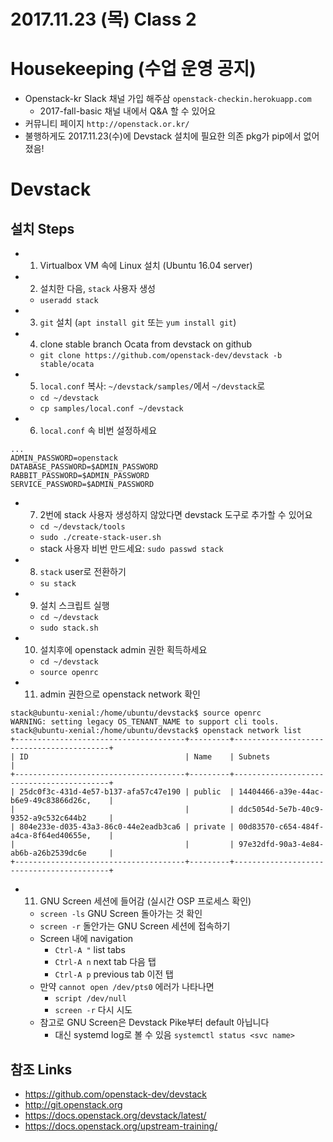 2017.11.23 (목) Class 2
========================

# Housekeeping (수업 운영 공지)
- Openstack-kr Slack 채널 가입 해주삼
    `openstack-checkin.herokuapp.com`
    - 2017-fall-basic 채널 내에서 Q&A 할 수 있어요
- 커뮤니티 페이지 `http://openstack.or.kr/`
- 불행하게도 2017.11.23(수)에 Devstack 설치에 필요한 의존 pkg가 pip에서 없어졌음!

# Devstack
## 설치 Steps
- 1. Virtualbox VM 속에 Linux 설치 (Ubuntu 16.04 server)
- 2. 설치한 다음, `stack` 사용자 생성
    - `useradd stack`
- 3. `git` 설치 (`apt install git` 또는 `yum install git`)
- 4. clone stable branch Ocata from devstack on github
    - `git clone https://github.com/openstack-dev/devstack -b stable/ocata`
- 5. `local.conf` 복사: `~/devstack/samples/`에서 `~/devstack`로
    - `cd ~/devstack`
    - `cp samples/local.conf ~/devstack`
- 6. `local.conf` 속 비번 설정하세요

```
...
ADMIN_PASSWORD=openstack
DATABASE_PASSWORD=$ADMIN_PASSWORD
RABBIT_PASSWORD=$ADMIN_PASSWORD
SERVICE_PASSWORD=$ADMIN_PASSWORD
```

- 7. 2번에 stack 사용자 생성하지 않았다면 devstack 도구로 추가할 수 있어요
    - `cd ~/devstack/tools`
    - `sudo ./create-stack-user.sh`
    - stack 사용자 비번 만드세요: `sudo passwd stack`

- 8. `stack` user로 전환하기
    - `su stack`

- 9. 설치 스크립트 실행
    - `cd ~/devstack`
    - `sudo stack.sh`

- 10. 설치후에 openstack admin 권한 획득하세요
    - `cd ~/devstack`
    - `source openrc`

- 11. admin 권한으로 openstack network 확인

```
stack@ubuntu-xenial:/home/ubuntu/devstack$ source openrc
WARNING: setting legacy OS_TENANT_NAME to support cli tools.
stack@ubuntu-xenial:/home/ubuntu/devstack$ openstack network list
+--------------------------------------+---------+------------------------------------------+
| ID                                   | Name    | Subnets                                  |
+--------------------------------------+---------+------------------------------------------+
| 25dc0f3c-431d-4e57-b137-afa57c47e190 | public  | 14404466-a39e-44ac-b6e9-49c83866d26c,    |
|                                      |         | ddc5054d-5e7b-40c9-9352-a9c532c644b2     |
| 804e233e-d035-43a3-86c0-44e2eadb3ca6 | private | 00d83570-c654-484f-a4ca-8f64ed40655e,    |
|                                      |         | 97e32dfd-90a3-4e84-ab6b-a26b2539dc6e     |
+--------------------------------------+---------+------------------------------------------+
```

- 11. GNU Screen 세션에 들어감 (실시간 OSP 프로세스 확인)
    - `screen -ls` GNU Screen 돌아가는 것 확인
    - `screen -r` 돌안가는 GNU Screen 세션에 접속하기
    - Screen 내에 navigation
        - `Ctrl-A "` list tabs
        - `Ctrl-A n` next tab 다음 탭
        - `Ctrl-A p` previous tab 이전 탭
    - 만약 `cannot open /dev/pts0` 에러가 나타나면
        - `script /dev/null`
        - `screen -r` 다시 시도
    - 참고로 GNU Screen은 Devstack Pike부터 default 아닙니다
        - 대신 systemd log로 볼 수 있음 `systemctl status <svc name>`

## 참조 Links
- https://github.com/openstack-dev/devstack
- http://git.openstack.org
- https://docs.openstack.org/devstack/latest/
- https://docs.openstack.org/upstream-training/
